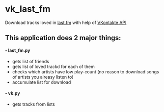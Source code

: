 # vk_last_fm
Download tracks loved in [last.fm](http://www.last.fm/) with help of [VKontakte API](http://vk.com/dev/apiusage).

## This application does 2 major things:
####  - last_fm.py
  - gets list of friends 
  - gets list of loved trackd for each of them
  - checks which artists have low play-count (no reason to download songs of artists you alreasy listen to)
  - accumulate list for download
  
####    - vk.py
  - gets tracks from lists
